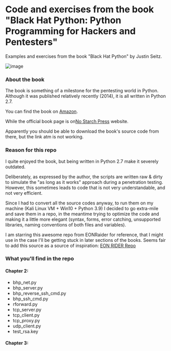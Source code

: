 # Code and exercises from the book "Black Hat Python: Python Programming for Hackers and Pentesters" 
Examples and exercises from the book "Black Hat Python" by Justin Seitz.

![image](https://user-images.githubusercontent.com/57464184/138901408-984413ab-2648-4dbe-b40c-37ac7b59fc63.png)


### About the book
The book is something of a milestone for the pentesting world in Python.
Although it was published relatively recently (2014), it is all written in Python 2.7.

You can find the book on <a href="https://www.amazon.it/Black-Hat-Python-Programming-Pentesters-ebook/dp/B00QL616DW#customerReviews">Amazon</a>.

While the official book page is on<a href="https://nostarch.com/black-hat-python2E#updates">No Starch Press</a> website.

Apparently you should be able to download the book's source code from there, but the link atm is not working.
 
### Reason for this repo
I quite enjoyed the book, but being written in Python 2.7 make it severely outdated.

Deliberately, as expressed by the author, the scripts are written raw & dirty to simulate the "as long as it works" approach during a penetration testing.
However, this sometimes leads to code that is not very understandable, and not very efficient.

Since I had to convert all the source codes anyway, to run them on my machine (Kali Linux VM + Win10 + Python 3.9) I decided to go extra-mile and save them in a repo, in the meantime trying to optimize the code and making it a little more elegant (syntax, forms, error catching, unsupported libraries, naming conventions of both files and variables).

I am starring this awesome repo from EONRaider for reference, that I might use in the case I'll be getting stuck in later sections of the books. Seems fair to add this source as a source of inspiration: <a href="https://github.com/EONRaider/blackhat-python3">EON RIDER Repo</a>

### What you'll find in the repo

#### Chapter 2:
- bhp_net.py
- bhp_server.py
- bhp_reverse_ssh_cmd.py
- bhp_ssh_cmd.py
- rforward.py
- tcp_server.py
- tcp_client.py
- tcp_proxy.py
- udp_client.py
- test_rsa.key

#### Chapter 3:
